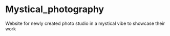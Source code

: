 # Mystical_photography
Website for newly created photo studio in a mystical vibe to showcase their work
